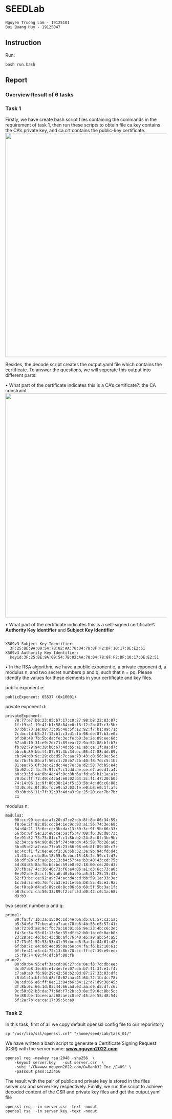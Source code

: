 # SEEDLab

```
Nguyen Truong Lam - 19125101
Bui Quang Huy - 19125047
```

## Instruction

Run:

```
bash run.bash
```

## Report

### Overview Result of 6 tasks


### Task 1
Firstly, we have create bash script files containing the commands in the requirement of task 1, then run these scripts to obtain file ca.key contains the CA’s private key, and ca.crt contains the public-key certificate.
<img width="700" src="https://user-images.githubusercontent.com/63250081/182834509-5e18fc8d-b3d8-4de8-afdd-197d6ded4393.png"/>


Besides, the decode script creates the output.yaml file which contains the certificate. To answer the questions, we will seperate this output into different parts:


• What part of the certificate indicates this is a CA’s certificate?: the CA constraint
<img width="700" src="https://user-images.githubusercontent.com/63250081/182833614-f0bcc146-66f4-4a6a-90c4-789d9d7dc415.png"/>

• What part of the certificate indicates this is a self-signed certificate?: **Authority Key Identifier** and **Subject Key Identifier** 
```

X509v3 Subject Key Identifier: 
  3F:25:BE:9A:09:54:7B:02:AA:78:04:78:8F:F2:DF:10:17:DE:E2:51
X509v3 Authority Key Identifier: 
  keyid:3F:25:BE:9A:09:54:7B:02:AA:78:04:78:8F:F2:DF:10:17:DE:E2:51
```

• In the RSA algorithm, we have a public exponent e, a private exponent d, a modulus n, and two secret
numbers p and q, such that n = pq. Please identify the values for these elements in your certificate
and key files.

public exponent e:
```
publicExponent: 65537 (0x10001)
```

private exponent d:
```
privateExponent:
    78:77:e7:b0:23:85:b7:17:c0:27:98:b8:22:83:07:
    1f:f9:a1:19:41:b1:58:84:e0:f8:12:2b:87:c3:5b:
    b7:bb:73:1e:08:73:05:48:5f:12:92:f7:b1:09:71:
    7c:bc:fd:b5:2f:12:b1:c3:d1:fb:98:de:87:b3:e0:
    bf:b8:48:7b:5b:da:fe:3e:fe:b9:3e:2e:89:ee:6d:
    67:a0:10:31:e9:2d:71:89:ea:72:9a:52:88:bf:b7:
    fb:82:79:94:38:b6:67:4d:b5:a1:ab:ca:1f:8a:d7:
    bb:c6:89:bb:f4:87:91:3b:34:ec:05:47:88:dd:89:
    cb:94:d0:9c:29:cb:d5:7c:aa:73:43:c0:56:9e:5e:
    8c:7b:f6:8b:af:50:c1:28:b7:2b:40:f8:7d:c5:1b:
    01:ea:76:6f:3e:c2:dc:4e:7e:3a:d2:58:7d:b5:e4:
    3b:62:c2:fb:f5:9f:c7:c1:dd:ae:ce:e7:ae:d1:a4:
    b0:c3:3d:e4:0b:4e:4f:0c:8b:6a:fd:a6:b1:1a:a1:
    70:bc:ff:72:40:c4:a4:e0:02:b4:3c:f1:47:20:b0:
    74:14:06:1c:9f:80:38:14:f5:53:5b:4c:d6:c6:88:
    43:0c:0c:0f:8b:fd:e9:a2:03:fe:e0:b3:e0:1f:af:
    d9:8b:b6:11:7f:32:93:4d:a3:9e:25:20:ce:7b:7b:
    c1
```

modulus n:
```
modulus:
    00:cc:99:ce:da:af:20:d7:e2:db:8f:8b:06:34:59:
    f8:6e:2f:82:05:cd:b4:1e:9c:93:a1:56:74:3e:68:
    34:d4:21:15:6c:cc:3b:da:13:30:3c:9f:9b:66:33:
    56:bc:8f:5e:23:e8:ce:5a:f5:47:08:f6:38:d8:73:
    1e:91:52:73:75:81:c7:c1:8b:b2:24:8c:0f:3b:9b:
    a2:34:ca:94:90:d8:bf:74:40:d4:45:58:7b:26:a0:
    3b:d5:d2:a7:ea:77:a5:23:66:98:e6:8f:89:30:c7:
    ec:4c:f1:f2:0e:e6:f2:36:6b:32:3a:9b:94:fd:d4:
    c3:43:ca:cb:8b:18:55:8c:bc:15:48:7c:59:c1:d7:
    6b:df:8b:cf:a8:2c:13:b4:57:4e:b3:40:43:cd:75:
    5d:84:85:8a:fb:bc:bc:59:e0:92:18:00:ce:20:d3:
    07:fb:a7:4c:36:40:73:f6:e4:06:a1:d3:6c:73:a0:
    0e:92:de:8c:cf:5d:a6:d0:6a:9b:a5:51:25:15:43:
    52:f3:bc:ce:92:a9:74:ac:d4:cd:bb:59:1a:33:3e:
    1c:5d:7c:eb:76:fc:a3:e3:1e:66:b8:55:45:e3:9a:
    6e:f8:e8:d4:a5:89:c8:8c:06:6b:68:5f:5b:3a:1f:
    b8:5c:dc:ca:56:33:89:f2:cf:5d:d0:42:c0:1a:68:
    d9:b3
```

two secret number p and q:
```
prime1:
    00:fa:f7:1b:3a:15:0c:1d:4e:6a:d5:61:57:c2:1a:
    b5:34:6e:77:be:ab:a7:ae:70:b6:4b:58:e5:57:41:
    a9:72:0d:a8:9c:fb:7a:10:01:66:9e:23:4b:c6:3e:
    f4:3c:34:93:01:13:5e:35:df:b2:b0:1a:c0:0a:b8:
    23:28:ec:46:bc:43:db:af:76:40:e5:a9:ab:54:a5:
    f7:73:01:52:53:53:41:99:bc:d6:5a:1c:84:61:d2:
    6f:b0:7c:e4:0d:4e:05:0a:6e:d4:fa:f6:b2:10:61:
    9f:fe:41:e3:c4:72:13:8b:78:cc:ff:c7:39:e9:ec:
    c5:f9:74:69:f4:df:bf:00:fb
prime2:
    00:d0:b4:95:ef:3a:cd:06:27:de:0e:f3:7d:db:ee:
    dc:07:b8:3e:65:e1:4e:fe:07:db:b7:f1:3f:e1:f4:
    c7:a0:a0:f6:98:29:42:58:b2:0d:87:27:33:03:df:
    c8:b1:4a:bf:fd:d8:f0:02:aa:41:64:72:1b:4c:78:
    0e:cd:66:e6:ff:8e:12:84:b6:34:12:d7:d9:38:45:
    3f:8b:0c:66:1d:03:44:66:ad:e3:aa:d9:d5:df:c6:
    9c:50:02:b3:da:7f:6d:f7:2b:c3:8e:59:0c:8b:5c:
    5e:88:be:1b:ee:aa:68:ae:c0:e7:45:ae:55:48:54:
    5f:2a:7b:ca:ca:17:35:5c:a9
```

### Task 2
In this task, first of all we copy default openssl config file to our reporistory
```
cp "/usr/lib/ssl/openssl.cnf" "/home/seed/Lab/task_01/"
```
We have written a bash script to generate a Certificate Signing Request (CSR) with the server name: **www.nguyen2022.com**
```
openssl req -newkey rsa:2048 -sha256  \
	-keyout server.key   -out server.csr  \
	-subj "/CN=www.nguyen2022.com/O=Bank32 Inc./C=US" \
	-passout pass:123456
```
The result with the pair of public and private key is stored in the files server.csr and server.key respectively. Finally, we run the script to achieve decoded content of the CSR and private key files and get the output.yaml file
```
openssl req  -in server.csr -text -noout
openssl rsa  -in server.key -text -noout
```
